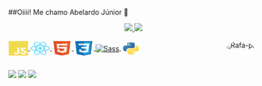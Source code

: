 ##Oiiii! Me chamo Abelardo Júnior 👋

<div align="center">
  <a href="https://github.com/abelardojr0">
  <img height="180em" src="https://github-readme-stats.vercel.app/api?username=abelardojr0&show_icons=true&theme=dracula&include_all_commits=true&count_private=true"/>
  <img height="180em" src="https://github-readme-stats.vercel.app/api/top-langs/?username=abelardojr0&layout=compact&langs_count=7&theme=dracula"/>
</div>
<div style="display: inline_block"><br>
  <img align="center" alt="Js" height="30" width="40" src="https://raw.githubusercontent.com/devicons/devicon/master/icons/javascript/javascript-plain.svg">
  <img align="center" alt="React" height="30" width="40" src="https://raw.githubusercontent.com/devicons/devicon/master/icons/react/react-original.svg">
  <img align="center" alt="HTML" height="30" width="40" src="https://raw.githubusercontent.com/devicons/devicon/master/icons/html5/html5-original.svg">
  <img align="center" alt="CSS" height="30" width="40" src="https://raw.githubusercontent.com/devicons/devicon/master/icons/css3/css3-original.svg">
  <img align="center" alt="Sass" height="30" width="40" src="https://cdn.jsdelivr.net/gh/devicons/devicon/icons/sass/sass-original.svg" />
  <img align="center" alt="Python" height="30" width="40" src="https://raw.githubusercontent.com/devicons/devicon/master/icons/python/python-original.svg">
  <img align="right" alt="Rafa-pic" height="150" style="border-radius:50px;" src="https://lh3.googleusercontent.com/pw/AL9nZEXv9BetjLfEP-Gg0JEMKyehnwk0paZxmkmT5O35VIJyfDOxiY57BnVCClWaVN51acBhojN86UBDEhbPzzF1E-l10ilubBJRTFZbf10I8YuCgzkguUsB4Z5QxNkVFV3wF-xXahg9vhQDBNmc_bTeG07HHTXI16qGt5WcKcYBL2f1ngscVykK3FIyZ3w8xgS0_1usldjrGpAm52DSKKcqCWJRv3W-MlHM3nDCyekNQh8gP_oKduT3yDv-E1_-j_U_DwjE4HlZUvT-VNIJ9wuwy5iKdbpIGPg6pRFLPhXMiUhBe8EMqYrbRLnxH8mRVakcX3-8xgcNIB5E7GWDncNMGhglP_Z_8urnhLNwYUhofdN-rKizePy5JX4SYuhYq63OsEblcjSy1hChRsWGqvCaBxWDTnZ9gPWQHND3pU3fv6DQmclQYDeg1wj1xtPxdOJbRZs1zyY3yuMTFtiseKSsfEVpyBiJ_IQrpMny7R72F2PC_bj1EA1e4fQQCz2d9nmG6hxrS1x2Qy6nNBkB7FbN59d53kCiQhstP3mMNcJK4e6swFEUnEnCQQYTl--nmSxVdaLVOhsCSNt64Y7psEd6CQoxlkDv49xsW6ztEJWpJ46Yd-pzlyYeTs7BNn_aGpUlEvm0AwSSsh8V1kjD1yfrrurAkEk0ZqNH6wI0IqzM2iAV9b89_KMBOSvQhVTQVyKkZu4ZgHfUCGGeZNvFwwSMyAXPZszopASRCNUA4bfRZeGHvCLY0LcfZV9P1rXvqfdHi_L9rBNPzXnrz8ftnerUGAX3IzaU44QOs8Y9A8Oy98P5QfN-QTv7-CtmxdzKJvEDJP68yzFZRvEL4s-JZlDz8VZv_JUe5Z77QzqkILIpGoi5p5A54OfpRGK4Vq_GMoXr044RSuPXxbUqcWbd8wJjbg=s400-no?authuser=0">
</div>
  
  ##
 
<div> 
  <a href="https://www.instagram.com/abel.jr_/" target="_blank"><img src="https://img.shields.io/badge/-Instagram-%23E4405F?style=for-the-badge&logo=instagram&logoColor=white" target="_blank"></a>
  <a href = "mailto:abelardo.junior.181@gmail.com"><img src="https://img.shields.io/badge/-Gmail-%23333?style=for-the-badge&logo=gmail&logoColor=white" target="_blank"></a>
  <a href="https://www.linkedin.com/in/abelardo-j%C3%BAnior-/" target="_blank"><img src="https://img.shields.io/badge/-LinkedIn-%230077B5?style=for-the-badge&logo=linkedin&logoColor=white" target="_blank"></a> 
 
</div>

